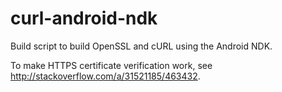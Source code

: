 # curl-android-ndk

Build script to build OpenSSL and cURL using the Android NDK.

To make HTTPS certificate verification work, see http://stackoverflow.com/a/31521185/463432.
